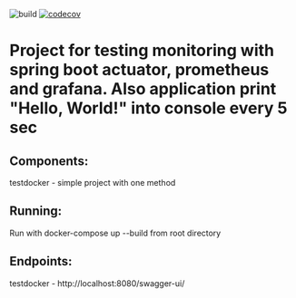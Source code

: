 ![build](https://github.com//yastrebow/testdocker/actions/workflows/maven.yaml/badge.svg)
[![codecov](https://codecov.io/gh/yastrebow/testdocker/branch/master/graph/badge.svg?token=OU5NLV1PAE)](https://codecov.io/gh/yastrebow/testdocker)

Project for testing monitoring with spring boot actuator, prometheus and grafana. Also application print "Hello, World!" into console every 5 sec
====

Components:
----
testdocker - simple project with one method

Running:
----
Run with docker-compose up --build from root directory

Endpoints:
----
testdocker - http://localhost:8080/swagger-ui/
